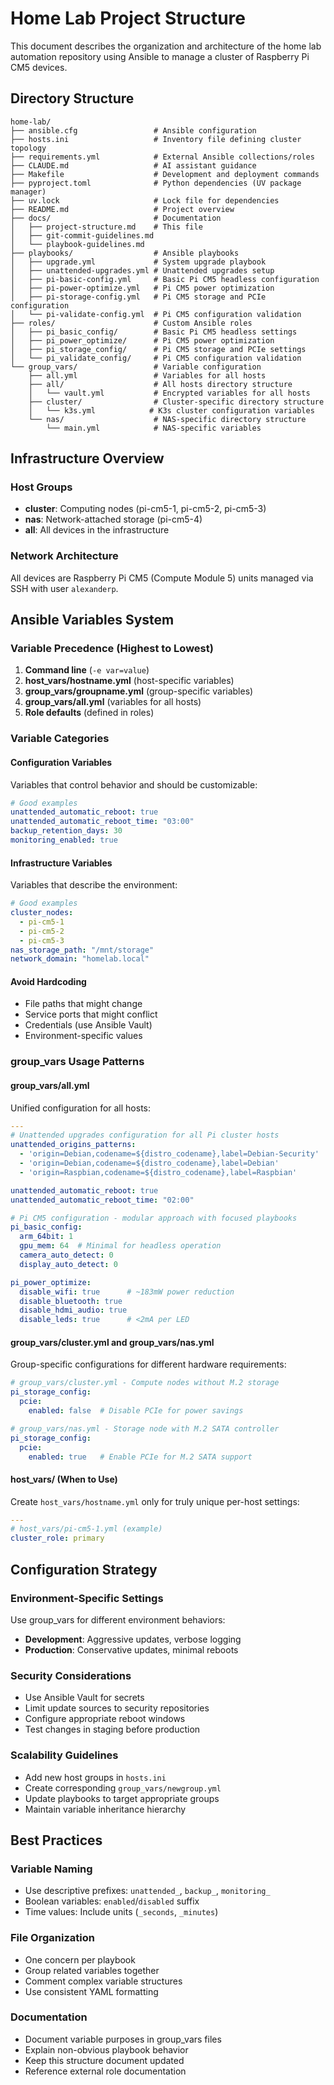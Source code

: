 # Home Lab Project Structure

This document describes the organization and architecture of the home lab automation repository using Ansible to manage a cluster of Raspberry Pi CM5 devices.

## Directory Structure

```
home-lab/
├── ansible.cfg                 # Ansible configuration
├── hosts.ini                   # Inventory file defining cluster topology
├── requirements.yml            # External Ansible collections/roles
├── CLAUDE.md                   # AI assistant guidance
├── Makefile                    # Development and deployment commands
├── pyproject.toml              # Python dependencies (UV package manager)
├── uv.lock                     # Lock file for dependencies
├── README.md                   # Project overview
├── docs/                       # Documentation
│   ├── project-structure.md    # This file
│   ├── git-commit-guidelines.md
│   └── playbook-guidelines.md
├── playbooks/                  # Ansible playbooks
│   ├── upgrade.yml             # System upgrade playbook
│   ├── unattended-upgrades.yml # Unattended upgrades setup
│   ├── pi-basic-config.yml     # Basic Pi CM5 headless configuration
│   ├── pi-power-optimize.yml   # Pi CM5 power optimization
│   ├── pi-storage-config.yml   # Pi CM5 storage and PCIe configuration
│   └── pi-validate-config.yml  # Pi CM5 configuration validation
├── roles/                      # Custom Ansible roles
│   ├── pi_basic_config/        # Basic Pi CM5 headless settings
│   ├── pi_power_optimize/      # Pi CM5 power optimization
│   ├── pi_storage_config/      # Pi CM5 storage and PCIe settings
│   └── pi_validate_config/     # Pi CM5 configuration validation
└── group_vars/                 # Variable configuration
    ├── all.yml                 # Variables for all hosts
    ├── all/                    # All hosts directory structure
    │   └── vault.yml           # Encrypted variables for all hosts
    ├── cluster/                # Cluster-specific directory structure
    │   └── k3s.yml            # K3s cluster configuration variables
    └── nas/                    # NAS-specific directory structure
        └── main.yml            # NAS-specific variables
```

## Infrastructure Overview

### Host Groups
- **cluster**: Computing nodes (pi-cm5-1, pi-cm5-2, pi-cm5-3)
- **nas**: Network-attached storage (pi-cm5-4)
- **all**: All devices in the infrastructure

### Network Architecture
All devices are Raspberry Pi CM5 (Compute Module 5) units managed via SSH with user `alexanderp`.

## Ansible Variables System

### Variable Precedence (Highest to Lowest)
1. **Command line** (`-e var=value`)
2. **host_vars/hostname.yml** (host-specific variables)
3. **group_vars/groupname.yml** (group-specific variables)
4. **group_vars/all.yml** (variables for all hosts)
5. **Role defaults** (defined in roles)

### Variable Categories

#### Configuration Variables
Variables that control behavior and should be customizable:
```yaml
# Good examples
unattended_automatic_reboot: true
unattended_automatic_reboot_time: "03:00"
backup_retention_days: 30
monitoring_enabled: true
```

#### Infrastructure Variables
Variables that describe the environment:
```yaml
# Good examples
cluster_nodes:
  - pi-cm5-1
  - pi-cm5-2
  - pi-cm5-3
nas_storage_path: "/mnt/storage"
network_domain: "homelab.local"
```

#### Avoid Hardcoding
- File paths that might change
- Service ports that might conflict
- Credentials (use Ansible Vault)
- Environment-specific values

### group_vars Usage Patterns

#### group_vars/all.yml
Unified configuration for all hosts:
```yaml
---
# Unattended upgrades configuration for all Pi cluster hosts
unattended_origins_patterns:
  - 'origin=Debian,codename=${distro_codename},label=Debian-Security'
  - 'origin=Debian,codename=${distro_codename},label=Debian'
  - 'origin=Raspbian,codename=${distro_codename},label=Raspbian'

unattended_automatic_reboot: true
unattended_automatic_reboot_time: "02:00"

# Pi CM5 configuration - modular approach with focused playbooks
pi_basic_config:
  arm_64bit: 1
  gpu_mem: 64  # Minimal for headless operation
  camera_auto_detect: 0
  display_auto_detect: 0

pi_power_optimize:
  disable_wifi: true      # ~183mW power reduction
  disable_bluetooth: true
  disable_hdmi_audio: true
  disable_leds: true      # <2mA per LED
```

#### group_vars/cluster.yml and group_vars/nas.yml
Group-specific configurations for different hardware requirements:
```yaml
# group_vars/cluster.yml - Compute nodes without M.2 storage
pi_storage_config:
  pcie:
    enabled: false  # Disable PCIe for power savings

# group_vars/nas.yml - Storage node with M.2 SATA controller
pi_storage_config:
  pcie:
    enabled: true   # Enable PCIe for M.2 SATA support
```

#### host_vars/ (When to Use)
Create `host_vars/hostname.yml` only for truly unique per-host settings:
```yaml
---
# host_vars/pi-cm5-1.yml (example)
cluster_role: primary
```

## Configuration Strategy

### Environment-Specific Settings
Use group_vars for different environment behaviors:
- **Development**: Aggressive updates, verbose logging
- **Production**: Conservative updates, minimal reboots

### Security Considerations
- Use Ansible Vault for secrets
- Limit update sources to security repositories
- Configure appropriate reboot windows
- Test changes in staging before production

### Scalability Guidelines
- Add new host groups in `hosts.ini`
- Create corresponding `group_vars/newgroup.yml`
- Update playbooks to target appropriate groups
- Maintain variable inheritance hierarchy

## Best Practices

### Variable Naming
- Use descriptive prefixes: `unattended_`, `backup_`, `monitoring_`
- Boolean variables: `enabled`/`disabled` suffix
- Time values: Include units (`_seconds`, `_minutes`)

### File Organization
- One concern per playbook
- Group related variables together
- Comment complex variable structures
- Use consistent YAML formatting

### Documentation
- Document variable purposes in group_vars files
- Explain non-obvious playbook behavior
- Keep this structure document updated
- Reference external role documentation
